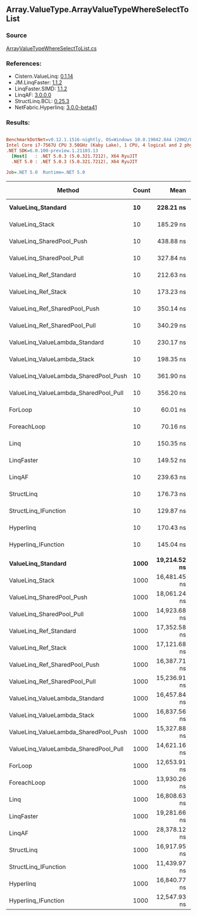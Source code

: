 ﻿## Array.ValueType.ArrayValueTypeWhereSelectToList

### Source
[ArrayValueTypeWhereSelectToList.cs](../LinqBenchmarks/Array/ValueType/ArrayValueTypeWhereSelectToList.cs)

### References:
- Cistern.ValueLinq: [0.1.14](https://www.nuget.org/packages/Cistern.ValueLinq/0.1.14)
- JM.LinqFaster: [1.1.2](https://www.nuget.org/packages/JM.LinqFaster/1.1.2)
- LinqFaster.SIMD: [1.1.2](https://www.nuget.org/packages/LinqFaster.SIMD/1.0.3)
- LinqAF: [3.0.0.0](https://www.nuget.org/packages/LinqAF/3.0.0.0)
- StructLinq.BCL: [0.25.3](https://www.nuget.org/packages/StructLinq.BCL/0.25.3)
- NetFabric.Hyperlinq: [3.0.0-beta41](https://www.nuget.org/packages/NetFabric.Hyperlinq/3.0.0-beta41)

### Results:
``` ini

BenchmarkDotNet=v0.12.1.1516-nightly, OS=Windows 10.0.19042.844 (20H2/October2020Update)
Intel Core i7-7567U CPU 3.50GHz (Kaby Lake), 1 CPU, 4 logical and 2 physical cores
.NET SDK=6.0.100-preview.1.21103.13
  [Host]   : .NET 5.0.3 (5.0.321.7212), X64 RyuJIT
  .NET 5.0 : .NET 5.0.3 (5.0.321.7212), X64 RyuJIT

Job=.NET 5.0  Runtime=.NET 5.0  

```
|                                Method | Count |         Mean |      Error |     StdDev | Ratio | RatioSD |   Gen 0 |   Gen 1 | Gen 2 | Allocated |
|-------------------------------------- |------ |-------------:|-----------:|-----------:|------:|--------:|--------:|--------:|------:|----------:|
|                    **ValueLinq_Standard** |    **10** |    **228.21 ns** |   **1.061 ns** |   **0.828 ns** |  **3.79** |    **0.02** |  **0.0880** |       **-** |     **-** |     **184 B** |
|                       ValueLinq_Stack |    10 |    185.29 ns |   1.771 ns |   1.570 ns |  3.09 |    0.04 |  0.0880 |       - |     - |     184 B |
|             ValueLinq_SharedPool_Push |    10 |    438.88 ns |   2.350 ns |   2.198 ns |  7.31 |    0.07 |  0.0877 |       - |     - |     184 B |
|             ValueLinq_SharedPool_Pull |    10 |    327.84 ns |   1.566 ns |   1.388 ns |  5.46 |    0.06 |  0.0877 |       - |     - |     184 B |
|                ValueLinq_Ref_Standard |    10 |    212.63 ns |   0.865 ns |   0.675 ns |  3.53 |    0.03 |  0.0880 |       - |     - |     184 B |
|                   ValueLinq_Ref_Stack |    10 |    173.23 ns |   1.152 ns |   1.077 ns |  2.89 |    0.03 |  0.0880 |       - |     - |     184 B |
|         ValueLinq_Ref_SharedPool_Push |    10 |    350.14 ns |   2.403 ns |   2.007 ns |  5.83 |    0.07 |  0.0877 |       - |     - |     184 B |
|         ValueLinq_Ref_SharedPool_Pull |    10 |    340.29 ns |   1.570 ns |   1.226 ns |  5.66 |    0.05 |  0.0877 |       - |     - |     184 B |
|        ValueLinq_ValueLambda_Standard |    10 |    230.17 ns |   0.805 ns |   0.672 ns |  3.83 |    0.04 |  0.0880 |       - |     - |     184 B |
|           ValueLinq_ValueLambda_Stack |    10 |    198.35 ns |   1.023 ns |   0.907 ns |  3.30 |    0.04 |  0.0880 |       - |     - |     184 B |
| ValueLinq_ValueLambda_SharedPool_Push |    10 |    361.90 ns |   1.208 ns |   1.009 ns |  6.03 |    0.07 |  0.0877 |       - |     - |     184 B |
| ValueLinq_ValueLambda_SharedPool_Pull |    10 |    356.20 ns |   1.729 ns |   1.444 ns |  5.93 |    0.06 |  0.0877 |       - |     - |     184 B |
|                               ForLoop |    10 |     60.01 ns |   0.613 ns |   0.573 ns |  1.00 |    0.00 |  0.1491 |       - |     - |     312 B |
|                           ForeachLoop |    10 |     70.16 ns |   0.693 ns |   0.648 ns |  1.17 |    0.02 |  0.1491 |       - |     - |     312 B |
|                                  Linq |    10 |    150.35 ns |   0.855 ns |   0.714 ns |  2.50 |    0.03 |  0.2525 |       - |     - |     528 B |
|                            LinqFaster |    10 |    149.52 ns |   1.223 ns |   1.022 ns |  2.49 |    0.03 |  0.4780 |       - |     - |   1,000 B |
|                                LinqAF |    10 |    239.63 ns |   2.614 ns |   2.183 ns |  3.99 |    0.04 |  0.1488 |       - |     - |     312 B |
|                            StructLinq |    10 |    176.73 ns |   0.548 ns |   0.486 ns |  2.94 |    0.03 |  0.1338 |       - |     - |     280 B |
|                  StructLinq_IFunction |    10 |    129.87 ns |   0.725 ns |   0.605 ns |  2.16 |    0.02 |  0.0880 |       - |     - |     184 B |
|                             Hyperlinq |    10 |    170.43 ns |   0.744 ns |   0.621 ns |  2.84 |    0.03 |  0.0880 |       - |     - |     184 B |
|                   Hyperlinq_IFunction |    10 |    145.04 ns |   0.883 ns |   0.783 ns |  2.42 |    0.03 |  0.0880 |       - |     - |     184 B |
|                                       |       |              |            |            |       |         |         |         |       |           |
|                    **ValueLinq_Standard** |  **1000** | **19,214.52 ns** | **239.530 ns** | **224.057 ns** |  **1.52** |    **0.01** | **31.2195** |       **-** |     **-** |  **65,504 B** |
|                       ValueLinq_Stack |  1000 | 16,481.45 ns |  72.004 ns |  60.126 ns |  1.30 |    0.01 | 30.2734 |       - |     - |  64,112 B |
|             ValueLinq_SharedPool_Push |  1000 | 18,061.24 ns | 116.115 ns | 102.933 ns |  1.43 |    0.01 | 15.3809 |       - |     - |  32,248 B |
|             ValueLinq_SharedPool_Pull |  1000 | 14,923.68 ns | 107.519 ns | 100.573 ns |  1.18 |    0.01 | 15.3809 |       - |     - |  32,248 B |
|                ValueLinq_Ref_Standard |  1000 | 17,352.58 ns | 152.335 ns | 142.494 ns |  1.37 |    0.01 | 31.2195 |       - |     - |  65,504 B |
|                   ValueLinq_Ref_Stack |  1000 | 17,121.68 ns | 141.131 ns | 117.851 ns |  1.35 |    0.01 | 30.2734 |       - |     - |  64,112 B |
|         ValueLinq_Ref_SharedPool_Push |  1000 | 16,387.71 ns | 104.933 ns |  87.624 ns |  1.30 |    0.01 | 15.3809 |       - |     - |  32,248 B |
|         ValueLinq_Ref_SharedPool_Pull |  1000 | 15,236.91 ns |  74.257 ns |  62.008 ns |  1.21 |    0.01 | 15.3809 |       - |     - |  32,248 B |
|        ValueLinq_ValueLambda_Standard |  1000 | 16,457.84 ns |  84.495 ns |  70.557 ns |  1.30 |    0.01 | 31.2195 |       - |     - |  65,504 B |
|           ValueLinq_ValueLambda_Stack |  1000 | 16,837.56 ns | 165.323 ns | 154.643 ns |  1.33 |    0.02 | 30.2734 |       - |     - |  64,112 B |
| ValueLinq_ValueLambda_SharedPool_Push |  1000 | 15,327.88 ns |  78.784 ns |  65.788 ns |  1.21 |    0.01 | 15.3809 |       - |     - |  32,248 B |
| ValueLinq_ValueLambda_SharedPool_Pull |  1000 | 14,621.16 ns | 153.178 ns | 143.283 ns |  1.15 |    0.02 | 15.3809 |       - |     - |  32,248 B |
|                               ForLoop |  1000 | 12,653.91 ns | 101.405 ns |  89.892 ns |  1.00 |    0.00 | 31.2347 |       - |     - |  65,504 B |
|                           ForeachLoop |  1000 | 13,930.26 ns | 106.680 ns |  94.569 ns |  1.10 |    0.01 | 31.2347 |       - |     - |  65,504 B |
|                                  Linq |  1000 | 16,808.63 ns | 128.604 ns | 120.296 ns |  1.33 |    0.02 | 31.2195 |       - |     - |  65,720 B |
|                            LinqFaster |  1000 | 19,281.66 ns |  78.627 ns |  65.657 ns |  1.52 |    0.01 | 58.3801 | 14.5874 |     - | 128,488 B |
|                                LinqAF |  1000 | 28,378.12 ns | 406.812 ns | 380.532 ns |  2.24 |    0.03 | 31.2195 |       - |     - |  65,504 B |
|                            StructLinq |  1000 | 16,917.95 ns |  84.777 ns |  75.152 ns |  1.34 |    0.01 | 15.3809 |       - |     - |  32,344 B |
|                  StructLinq_IFunction |  1000 | 11,439.97 ns | 115.677 ns | 102.544 ns |  0.90 |    0.01 | 15.3809 |       - |     - |  32,248 B |
|                             Hyperlinq |  1000 | 16,840.77 ns | 202.874 ns | 179.843 ns |  1.33 |    0.01 | 15.3809 |       - |     - |  32,248 B |
|                   Hyperlinq_IFunction |  1000 | 12,547.93 ns |  72.366 ns |  60.429 ns |  0.99 |    0.01 | 15.3809 |       - |     - |  32,248 B |
